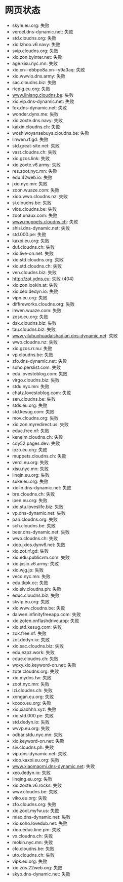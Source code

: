# 网页状态
- skyle.eu.org: 失败
- vercel.dns-dynamic.net: 失败
- std.cloudns.org: 失败
- xio.lzhoo.v6.navy: 失败
- svip.cloudns.org: 失败
- xio.zon.byinter.net: 失败
- age.xisu.nyc.mn: 失败
- xio.xn--ebbpo8a.xn--y9a3aq: 失败
- xio.wwvio.dns.army: 失败
- sac.cloudns.biz: 失败
- ricpig.eu.org: 失败
- www.liniang.cloudns.be: 失败
- xio.vip.dns-dynamic.net: 失败
- fox.dns-dynamic.net: 失败
- wonder.dynx.me: 失败
- xio.zoxte.dns.navy: 失败
- kaixin.cloudns.ch: 失败
- woshiwoyansebuya.cloudns.be: 失败
- linwen.rf.gd: 失败
- std.great-site.net: 失败
- vast.cloudns.ch: 失败
- xio.gzos.link: 失败
- xio.zoxte.v6.army: 失败
- res.zoot.nyc.mn: 失败
- edu.42web.io: 失败
- jxio.nyc.mn: 失败
- zoon.wuaze.com: 失败
- xioo.wwo.cloudns.nz: 失败
- si.cloudns.be: 失败
- vice.cloudns.be: 失败
- zoot.unaux.com: 失败
- www.muppets.cloudns.ch: 失败
- shisi.dns-dynamic.net: 失败
- std.000.pe: 失败
- kaxoi.eu.org: 失败
- duf.cloudns.ch: 失败
- xio.live-on.net: 失败
- xio.std.cloudns.org: 失败
- xio.std.cloudns.ch: 失败
- ven.cloudns.biz: 失败
- http://zot.ydns.eu: 失败 (404)
- xio.zon.lookin.at: 失败
- xio.xeo.dedyn.io: 失败
- vipn.eu.org: 失败
- diffireworks.cloudns.org: 失败
- inwen.wuaze.com: 失败
- zosx.eu.org: 失败
- dsk.cloudns.biz: 失败
- tau.cloudns.biz: 失败
- www.yiluhuohuadaishadian.dns-dynamic.net: 失败
- wwo.cloudns.nz: 失败
- xio.gzos.rr.nu: 失败
- vp.cloudns.be: 失败
- zfo.dns-dynamic.net: 失败
- soho.perslist.com: 失败
- edu.lovestoblog.com: 失败
- virgo.cloudns.biz: 失败
- stdu.nyc.mn: 失败
- chatz.lovestoblog.com: 失败
- sen.cloudns.be: 失败
- stds.eu.org: 失败
- std.kesug.com: 失败
- mov.cloudns.org: 失败
- xio.zon.myredirect.us: 失败
- educ.free.nf: 失败
- kenelm.cloudns.ch: 失败
- cdy52.pages.dev: 失败
- ipzo.eu.org: 失败
- muppets.cloudns.ch: 失败
- vercl.eu.org: 失败
- xisu.nyc.mn: 失败
- linqin.eu.org: 失败
- suke.eu.org: 失败
- xiolin.dns-dynamic.net: 失败
- bre.cloudns.ch: 失败
- ipen.eu.org: 失败
- xio.stu.loveslife.biz: 失败
- vp.dns-dynamic.net: 失败
- pan.cloudns.org: 失败
- sch.cloudns.be: 失败
- beer.dns-dynamic.net: 失败
- wwo.cloudns.ch: 失败
- xioo.jxios.dynv6.net: 失败
- xio.zot.rf.gd: 失败
- xio.edu.publicvm.com: 失败
- xio.jxsio.v6.army: 失败
- xio.wjg.jp: 失败
- veco.nyc.mn: 失败
- edu.tkpk.cc: 失败
- xio.siv.cloudns.ph: 失败
- educ.cloudns.biz: 失败
- skvip.eu.org: 失败
- xio.wwv.cloudns.be: 失败
- daiwen.infinityfreeapp.com: 失败
- xio.zoten.onflashdrive.app: 失败
- xio.std.kesug.com: 失败
- zok.free.nf: 失败
- zot.dedyn.io: 失败
- xio.sac.cloudns.biz: 失败
- edu.ezpz.work: 失败
- cdue.cloudns.ch: 失败
- woxy.xio.keyword-on.net: 失败
- zote.cloudns.org: 失败
- xio.mydns.tw: 失败
- zoot.nyc.mn: 失败
- lzi.cloudns.ch: 失败
- xongan.eu.org: 失败
- kcoco.eu.org: 失败
- xio.xiaohhh.xyz: 失败
- xio.std.000.pe: 失败
- std.dedyn.io: 失败
- wvvp.eu.org: 失败
- odbar.stdu.nyc.mn: 失败
- xio.keyword-on.net: 失败
- siv.cloudns.ph: 失败
- vip.dns-dynamic.net: 失败
- xioo.kaxoi.eu.org: 失败
- www.xiaomaomi.dns-dynamic.net: 失败
- xeo.dedyn.io: 失败
- linqing.eu.org: 失败
- xio.zoxte.v6.rocks: 失败
- wwv.cloudns.be: 失败
- viko.eu.org: 失败
- zfo.cloudns.org: 失败
- xio.zoot.myfw.us: 失败
- miao.dns-dynamic.net: 失败
- xio.soho.lovedub.net: 失败
- xioo.educ.line.pm: 失败
- vx.cloudns.ch: 失败
- mokin.nyc.mn: 失败
- clo.cloudns.be: 失败
- uto.cloudns.ch: 失败
- vipk.eu.org: 失败
- xio.zos.22web.org: 失败
- skyo.dns-dynamic.net: 失败
